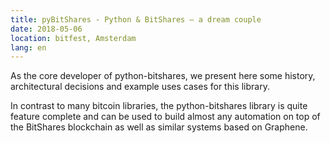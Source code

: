 ```yaml
---
title: pyBitShares - Python & BitShares – a dream couple
date: 2018-05-06
location: bitfest, Amsterdam
lang: en
---
```


As the core developer of python-bitshares, we present here some history,
architectural decisions and example uses cases for this library.

In contrast to many bitcoin libraries, the python-bitshares library is quite
feature complete and can be used to build almost any automation on top of the
BitShares blockchain as well as similar systems based on Graphene.
